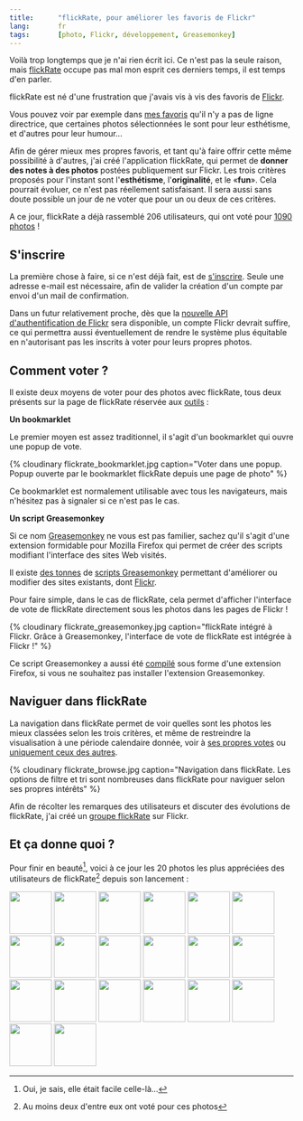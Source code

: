 ```yaml
--- 
title:      "flickRate, pour améliorer les favoris de Flickr" 
lang:       fr 
tags:       [photo, Flickr, développement, Greasemonkey]
---
```


Voilà trop longtemps que je n'ai rien écrit ici. Ce n'est pas la seule raison, mais [flickRate](http://flickrate.gasteroprod.com/) occupe pas mal mon esprit ces derniers temps, il est temps d'en parler.


flickRate est né d'une frustration que j'avais vis à vis des favoris de [Flickr](http://flickr.com/).

Vous pouvez voir par exemple dans [mes favoris](http://www.flickr.com/photos/nicolas-hoizey/favorites/) qu'il n'y a pas de ligne directrice, que certaines photos sélectionnées le sont pour leur esthétisme, et d'autres pour leur humour...

Afin de gérer mieux mes propres favoris, et tant qu'à faire offrir cette même possibilité à d'autres, j'ai créé l'application flickRate, qui permet de **donner des notes à des photos** postées publiquement sur Flickr. Les trois critères proposés pour l'instant sont l'**esthétisme**, l'**originalité**, et le «**fun**». Cela pourrait évoluer, ce n'est pas réellement satisfaisant. Il sera aussi sans doute possible un jour de ne voter que pour un ou deux de ces critères.

A ce jour, flickRate a déjà rassemblé 206 utilisateurs, qui ont voté pour [1090 photos](http://flickrate.gasteroprod.com/browse.php?nb=32&who=all&when=all&criteria=aesthetics) !

## S'inscrire


La première chose à faire, si ce n'est déjà fait, est de [s'inscrire](http://flickrate.gasteroprod.com/register.php). Seule une adresse e-mail est nécessaire, afin de valider la création d'un compte par envoi d'un mail de confirmation.

Dans un futur relativement proche, dès que la [nouvelle API d'authentification de Flickr](http://flickr.com/services/api/auth.spec.html) sera disponible, un compte Flickr devrait suffire, ce qui permettra aussi éventuellement de rendre le système plus équitable en n'autorisant pas les inscrits à voter pour leurs propres photos.

## Comment voter ?


Il existe deux moyens de voter pour des photos avec flickRate, tous deux présents sur la page de flickRate réservée aux [outils](http://flickrate.gasteroprod.com/tools.php) :

**Un bookmarklet**

Le premier moyen est assez traditionnel, il s'agit d'un bookmarklet qui ouvre une popup de vote.

{% cloudinary flickrate_bookmarklet.jpg caption="Voter dans une popup. Popup ouverte par le bookmarklet flickRate depuis une page de photo" %}


Ce bookmarklet est normalement utilisable avec tous les navigateurs, mais n'hésitez pas à signaler si ce n'est pas le cas.

**Un script Greasemonkey**

Si ce nom [Greasemonkey](http://greasemonkey.mozdev.org/) ne vous est pas familier, sachez qu'il s'agit d'une extension formidable pour Mozilla Firefox qui permet de créer des scripts modifiant l'interface des sites Web visités.

Il existe [des tonnes](http://blogmarks.net/tag/greasemonkey) de [scripts Greasemonkey](http://dunck.us/collab/GreaseMonkeyUserScripts) permettant d'améliorer ou modifier des sites existants, dont [Flickr](http://dunck.us/collab/GreaseMonkeyUserScripts#head-bf3e38f5cf2d4219b5d85be3de046038aa959e0d).

Pour faire simple, dans le cas de flickRate, cela permet d'afficher l'interface de vote de flickRate directement sous les photos dans les pages de Flickr !

{% cloudinary flickrate_greasemonkey.jpg caption="flickRate intégré à Flickr. Grâce à Greasemonkey, l'interface de vote de flickRate est intégrée à Flickr !" %}


Ce script Greasemonkey a aussi été [compilé](http://www.letitblog.com/greasemonkey-compiler/) sous forme d'une extension Firefox, si vous ne souhaitez pas installer l'extension Greasemonkey.

## Naviguer dans flickRate


La navigation dans flickRate permet de voir quelles sont les photos les mieux classées selon les trois critères, et même de restreindre la visualisation à une période calendaire donnée, voir à [ses propres votes](http://flickrate.gasteroprod.com/browse.php?nb=32&who=you&when=all&criteria=aesthetics) ou [uniquement ceux des autres](http://flickrate.gasteroprod.com/browse.php?nb=32&who=others&when=all&criteria=aesthetics).

{% cloudinary flickrate_browse.jpg caption="Navigation dans flickRate. Les options de filtre et tri sont nombreuses dans flickRate pour naviguer selon ses propres intérêts" %}


Afin de récolter les remarques des utilisateurs et discuter des évolutions de flickRate, j'ai créé un [groupe flickRate](http://www.flickr.com/groups/flickrate/) sur Flickr.

## Et ça donne quoi ?


Pour finir en beauté[^t1], voici à ce jour les 20 photos les plus appréciées des utilisateurs de flickRate[^t2] depuis son lancement :

<a href="http://www.flickr.com/photos/84796723@N00/1558605/" title="longtail on the beach, by dogsbody"><img src="http://photos2.flickr.com/1558605_af64edfa42_s.jpg" width="75" height="75" /></a>
<a href="http://www.flickr.com/photos/47689490@N00/11757131/" title="Lucy In The Sky With Diamonds, by noqontrol"><img src="http://photos6.flickr.com/11757131_c7e7c32baf_s.jpg" width="75" height="75" /></a>
<a href="http://www.flickr.com/photos/64235932@N00/13512288/" title="Under Rain, by Foad 2Fun"><img src="http://photos10.flickr.com/13512288_f9a2dd2e78_s.jpg" width="75" height="75" /></a>
<a href="http://www.flickr.com/photos/38608514@N00/13466833/" title="L&apos;intÃ©rieur de la basilique de Lisieux, by Nicolas Hoizey"><img src="http://photos11.flickr.com/13466833_cf31714fa7_s.jpg" width="75" height="75" /></a>
<a href="http://www.flickr.com/photos/59171457@N00/13251523/" title="IMG_1973, by conceptDawg"><img src="http://photos11.flickr.com/13251523_75cfb52b06_s.jpg" width="75" height="75" /></a>
<a href="http://www.flickr.com/photos/43671131372@N01/4271300/" title="Wolf Moon, by notraces"><img src="http://photos4.flickr.com/4271300_9fc9235f4e_s.jpg" width="75" height="75" /></a>
<a href="http://www.flickr.com/photos/49503111054@N01/9887123/" title="sun, by lil aNNa"><img src="http://photos5.flickr.com/9887123_8005cb4929_s.jpg" width="75" height="75" /></a>
<a href="http://www.flickr.com/photos/11823401@N00/11668682/" title="Curve 70, by Crinity"><img src="http://photos10.flickr.com/11668682_f9af877357_s.jpg" width="75" height="75" /></a>
<a href="http://www.flickr.com/photos/15297893@N00/5762084/" title="Winter in spring #2, by solea"><img src="http://photos6.flickr.com/5762084_496b9624bf_s.jpg" width="75" height="75" /></a>
<a href="http://www.flickr.com/photos/80866212@N00/9185047/" title="China Image 0039, by Jackson Lee"><img src="http://photos4.flickr.com/9185047_be635d551a_s.jpg" width="75" height="75" /></a>
<a href="http://www.flickr.com/photos/66812927@N00/8109304/" title="Asaf-ud-Daula&apos;s Imambara, by madviks"><img src="http://photos6.flickr.com/8109304_d03036bac0_s.jpg" width="75" height="75" /></a>
<a href="http://www.flickr.com/photos/35277602@N00/1290277/" title="Chevrons, by BombDog"><img src="http://photos2.flickr.com/1290277_172122f428_s.jpg" width="75" height="75" /></a>
<a href="http://www.flickr.com/photos/15264742@N00/4594639/" title="Fusca, by Josa Jr"><img src="http://photos3.flickr.com/4594639_7d92a87b69_s.jpg" width="75" height="75" /></a>
<a href="http://www.flickr.com/photos/89826592@N00/14295396/" title="Let the light shine, by Mark, The"><img src="http://photos14.flickr.com/14295396_b1982fbf29_s.jpg" width="75" height="75" /></a>
<a href="http://www.flickr.com/photos/38608514@N00/3057330/" title="Le TrÃ©port, Normandie, France, by Nicolas Hoizey"><img src="http://photos1.flickr.com/3057330_e284624052_s.jpg" width="75" height="75" /></a>
<a href="http://www.flickr.com/photos/74813207@N00/20717912/" title="La Jolla Shores #06, by mutbka"><img src="http://photos16.flickr.com/20717912_0eda5882a1_s.jpg" width="75" height="75" /></a>
<a href="http://www.flickr.com/photos/43671131372@N01/19602128/" title="Moon on Ice, by notraces"><img src="http://photos14.flickr.com/19602128_ce8843acbd_s.jpg" width="75" height="75" /></a>
<a href="http://www.flickr.com/photos/43671131372@N01/20275216/" title="Look to the Sky, by notraces"><img src="http://photos17.flickr.com/20275216_e9a6dc096c_s.jpg" width="75" height="75" /></a>
<a href="http://www.flickr.com/photos/92362770@N00/20233031/" title="2002-202A, by aquanerds"><img src="http://photos17.flickr.com/20233031_41fa2f9a79_s.jpg" width="75" height="75" /></a>
<a href="http://www.flickr.com/photos/92362770@N00/20039694/" title="2000-032A, by aquanerds"><img src="http://photos15.flickr.com/20039694_81b5500cb5_s.jpg" width="75" height="75" /></a>


[^t1]: Oui, je sais, elle était facile celle-là...

[^t2]: Au moins deux d'entre eux ont voté pour ces photos
